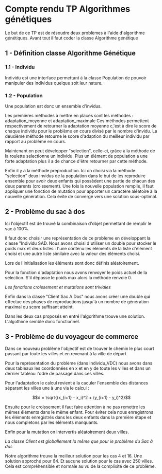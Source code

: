 # Compte rendu TP Algorithmes génétiques

Le but de ce TP est de résoudre deux problèmes à l'aide d'algorithme génétiques.
Avant tout il faut coder la classe Algorithme génétique

## 1 - Définition classe Algorithme Génétique

### 1.1 - Individu

Individu est une interface permettant à la classe Population de pouvoir manipuler des Individus quelque soit leur nature.

### 1.2 - Population

Une population est donc un ensemble d'invidus.

Les premières méthodes à mettre en places sont les méthodes : adaptation_moyenne et adaptation_maximale
Ces méthodes permettent respectivement de retourner la adaptation moyenne c,'est à dire le score de chaque individu pour le problème en cours divisé par le nombre d'invidu. La deuxième méthode retourne le score d'adaption du meilleur individu par rapport au problème en cours.

Maintenant on peut développer "selection", celle-ci, grâce à la méthode de la roulette selectionne un individu. Plus un élément de population a une forte adaptation plus il a de chance d'être retourner par cette méthode.

Enfin il y a la méthode preproduction. Ici on choisi via la méthode "selection" deux invidus de la population dans le but de les reproduire ensemble pour avoir deux enfants qui possèdent une partie de chacun des deux parents (croissement). Une fois la nouvelle population remplie, il faut appliquer une fonction de mutation pour apporter un caractère aléatoire à la nouvelle génération. Cela évite de convergé vers une solution sous-optimal.

## 2 - Problème du sac à dos

Ici l'objectif est de trouvé la combinaison d'objet permettant de remplir le sac à 100%.

Il faut donc choisir une représentation de ce problème en développant la classe "Individu SAD. 
Nous avons choisi d'utiliser un double pour stocker le poids max et deux listes : l'une contenu les éléments de la liste d'élément choisi et une autre liste similaire avec la valeur des éléments choisi.

Lors de l'initialisation les éléments sont donc définis aléatoirement.

Pour la fonction d'adaptation nous avons renvoyer le poids actuel de la selection. S'il dépasse le poids max alors la méthode renvoie 0.

*Les fonctions croissement et mutations sont triviales*

Enfin dans la classe "Client Sac A Dos" nous avons créer une double qui effectue des phases de reproductions jusqu'à un nombre de génération maximal ou score suffisant atteint.

Dans les deux cas proposés en entré l'algorithme trouve une solution. L'algothime semble donc fonctionnel.

## 3 - Problème de du voyageur de commerce

Dans ce nouveau problème l'objectif est de trouver le chemin le plus court passant par toute les villes et en revenant à la ville de départ.

Pour la représentation du problème (dans Individu_VDC) nous avons dans deux tableaux les coordonnées en x et en y de toute les villes et dans un dernier tableau l'odre de passage dans ces villes.

Pour l'adaptation le calcul revient à la caculer l'ensemble des distances séparant les villes une à une via le calcul :

$$d = \sqrt{(x_{i+1} - x_i)^2 + (y_{i+1} - y_i)^2}$$

Ensuite pour le croissement il faut faire attention à ne pas remettre les mêmes éléments dans le même enfant. Pour éviter cela nous enregistrons les éléments enregistrés dans les deux enfants dans la première étape et nous completons par les éléments manquants.

Enfin pour la mutation on intervertis aléatoirement deux villes.

*La classe Client est globallement la même que pour le problème du Sac à dos*

Notre algorithme trouve la meilleur solution pour les cas 4 et 16. Une solution approché pour 64. Et aucune solution pour le cas avec 250 villes. Cela est compréhensible et normale au vu de la complixité de ce problème.